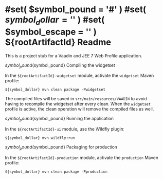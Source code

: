 #set( $symbol_pound = '#' )
#set( $symbol_dollar = '$' )
#set( $symbol_escape = '\' )
${rootArtifactId} Readme
===

This is a project stub for a Vaadin and JEE 7 Web Profile application.

${symbol_pound}${symbol_pound} Compiling the widgetset

In the `${rootArtifactId}-widgetset` module, activate the `widgetset` Maven profile:

`${symbol_dollar} mvn clean package -Pwidgetset`

The compiled files will be saved in `src/main/resources/VAADIN` to avoid having to 
recompile the widgetset after every clean. When the `widgetset` profile is active,
the clean operation will remove the compiled files as well.

${symbol_pound}${symbol_pound} Running the application

In the `${rootArtifactId}-ui` module, use the Wildfly plugin:

`${symbol_dollar} mvn wildfly:run`

${symbol_pound}${symbol_pound} Packaging for production

In the `${rootArtifactId}-production` module, activate the `production` Maven profile:

`${symbol_dollar} mvn clean package -Pproduction`
